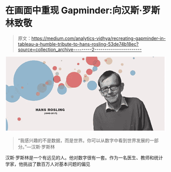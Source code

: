 # 在画面中重现 Gapminder:向汉斯·罗斯林致敬

> 原文：<https://medium.com/analytics-vidhya/recreating-gapminder-in-tableau-a-humble-tribute-to-hans-rosling-53de74b18ec?source=collection_archive---------2----------------------->

![](img/77b8d455f963d9b0be2f548b4c49897d.png)

> “我感兴趣的不是数据，而是世界。你可以从数字中看到世界发展的一部分。”—汉斯·罗斯林

汉斯·罗斯林是一个有远见的人。他对数字很有一套。作为一名医生、教师和统计学家，他挑战了数百万人对基本问题的偏见